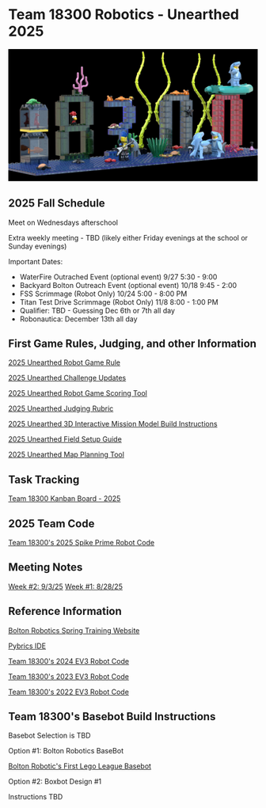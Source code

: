 # Team 18300 Robotics - Unearthed 2025
<center>
<img src="team18300_2026.jpg" width="800">
</center>

## 2025 Fall Schedule
  Meet on Wednesdays afterschool
  
  Extra weekly meeting - TBD (likely either Friday evenings at the school or Sunday evenings)
  
  Important Dates:
  - WaterFire Outrached Event (optional event) 9/27 5:30 - 9:00 
  - Backyard Bolton Outreach Event  (optional event) 10/18 9:45 - 2:00
  - FSS Scrimmage (Robot Only) 10/24 5:00 - 8:00 PM
  - Titan Test Drive Scrimmage (Robot Only) 11/8 8:00 - 1:00 PM
  - Qualifier: TBD - Guessing Dec 6th or 7th all day
  - Robonautica: December 13th all day 

## First Game Rules, Judging, and other Information
[2025 Unearthed Robot Game Rule](https://firstinspires.blob.core.windows.net/fll/challenge/2025-26/fll-challenge-unearthed-rgr.pdf)

[2025 Unearthed Challenge Updates](https://firstinspires.blob.core.windows.net/fll/challenge/2025-26/fll-challenge-unearthed-challenge-updates.pdf)

[2025 Unearthed Robot Game Scoring Tool](https://eventhub.firstinspires.org/scoresheet)

[2025 Unearthed Judging Rubric](https://firstinspires.blob.core.windows.net/fll/challenge/2025-26/fll-challenge-unearthed-rubrics-color.pdf)

[2025 Unearthed 3D Interactive Mission Model Build Instructions](https://www.fllcasts.com/competitions/first-lego-league/2025-unearthed/building-instructions)

[2025 Unearthed Field Setup Guide](https://firstinspires.blob.core.windows.net/fll/challenge/2025-26/fll-challenge-unearthed-field-setup-reference-guide.pdf)

[2025 Unearthed Map Planning Tool](https://flltools.flltutorials.com/drawplan)

## Task Tracking
[Team 18300 Kanban Board - 2025](https://team18300.atlassian.net/jira/your-work)

## 2025 Team Code
[Team 18300's 2025 Spike Prime Robot Code](https://github.com/fll-18300/fall_2025)

## Meeting Notes
[Week #2: 9/3/25](https://fll-18300.github.io/home/weekly_updates/sept3/sept3.html)
[Week #1: 8/28/25](https://fll-18300.github.io/home/weekly_updates/week828.html)

## Reference Information
[Bolton Robotics Spring Training Website](https://fssfll.github.io/fssfll/spike/index.html)

[Pybrics IDE](https://code.pybricks.com/)

[Team 18300's 2024 EV3 Robot Code](https://github.com/fll-18300/fall_2024)

[Team 18300's 2023 EV3 Robot Code](https://github.com/fll-18300/fall_2023)

[Team 18300's 2022 EV3 Robot Code](https://github.com/fll-18300/fall_2022)

## Team 18300's Basebot Build Instructions
Basebot Selection is TBD

Option #1: Bolton Robotics BaseBot

<a class="buildin3d-instructions" href="https://platform.buildin3d.com/instructions/4136-bolton-robotic-s-first-lego-league-basebot" width="710" height="590">Bolton Robotic's First Lego League Basebot</a><script async src="https://platform.buildin3d.com/embed_widget.js"></script>

Option #2: Boxbot Design #1

Instructions TBD
